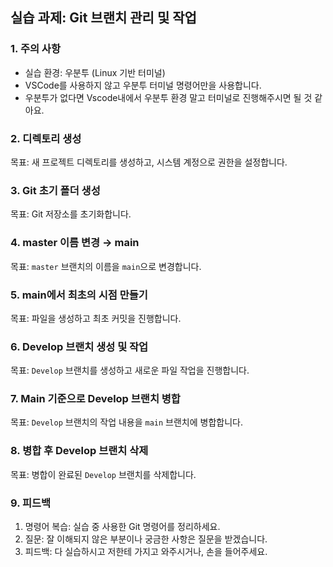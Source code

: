 ## 실습 과제: Git 브랜치 관리 및 작업

### 1. 주의 사항

- 실습 환경: 우분투 (Linux 기반 터미널)  
- VSCode를 사용하지 않고 우분투 터미널 명령어만을 사용합니다.  
- 우분투가 없다면 Vscode내에서 우분투 환경 말고 터미널로 진행해주시면 될 것 같아요.

### 2. 디렉토리 생성

목표: 새 프로젝트 디렉토리를 생성하고, 시스템 계정으로 권한을 설정합니다.

### 3. Git 초기 폴더 생성

목표: Git 저장소를 초기화합니다.

### 4. master 이름 변경 → main

목표: `master` 브랜치의 이름을 `main`으로 변경합니다.

### 5. main에서 최초의 시점 만들기

목표: 파일을 생성하고 최초 커밋을 진행합니다.

### 6. Develop 브랜치 생성 및 작업

목표: `Develop` 브랜치를 생성하고 새로운 파일 작업을 진행합니다.

### 7. Main 기준으로 Develop 브랜치 병합

목표: `Develop` 브랜치의 작업 내용을 `main` 브랜치에 병합합니다.

### 8. 병합 후 Develop 브랜치 삭제

목표: 병합이 완료된 `Develop` 브랜치를 삭제합니다.

### 9. 피드백

1. 명령어 복습: 실습 중 사용한 Git 명령어를 정리하세요.  
2. 질문: 잘 이해되지 않은 부분이나 궁금한 사항은 질문을 받겠습니다. 
3. 피드백: 다 실습하시고 저한테 가지고 와주시거나, 손을 들어주세요. 